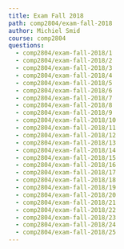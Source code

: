 ```yaml
---
title: Exam Fall 2018
path: comp2804/exam-fall-2018
author: Michiel Smid
course: comp2804
questions:
  - comp2804/exam-fall-2018/1
  - comp2804/exam-fall-2018/2
  - comp2804/exam-fall-2018/3
  - comp2804/exam-fall-2018/4
  - comp2804/exam-fall-2018/5
  - comp2804/exam-fall-2018/6
  - comp2804/exam-fall-2018/7
  - comp2804/exam-fall-2018/8
  - comp2804/exam-fall-2018/9
  - comp2804/exam-fall-2018/10
  - comp2804/exam-fall-2018/11
  - comp2804/exam-fall-2018/12
  - comp2804/exam-fall-2018/13
  - comp2804/exam-fall-2018/14
  - comp2804/exam-fall-2018/15
  - comp2804/exam-fall-2018/16
  - comp2804/exam-fall-2018/17
  - comp2804/exam-fall-2018/18
  - comp2804/exam-fall-2018/19
  - comp2804/exam-fall-2018/20
  - comp2804/exam-fall-2018/21
  - comp2804/exam-fall-2018/22
  - comp2804/exam-fall-2018/23
  - comp2804/exam-fall-2018/24
  - comp2804/exam-fall-2018/25
---
```

